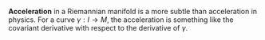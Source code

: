 **Acceleration** in a Riemannian manifold is a more subtle than acceleration in physics. For a curve $\gamma: I \to M$, the acceleration is something like the covariant derivative with respect to the derivative of $\gamma$.